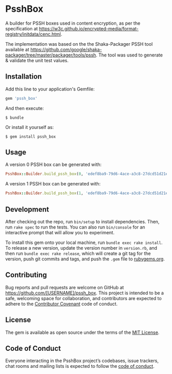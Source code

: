 # PsshBox

A builder for PSSH boxes used in content encryption, as per the specification at https://w3c.github.io/encrypted-media/format-registry/initdata/cenc.html.

The implementation was based on the the Shaka-Packager PSSH tool available at https://github.com/google/shaka-packager/tree/master/packager/tools/pssh. The tool was used to generate & validate the unit test values.

## Installation

Add this line to your application's Gemfile:

```ruby
gem 'pssh_box'
```

And then execute:

    $ bundle

Or install it yourself as:

    $ gem install pssh_box

## Usage

A version 0 PSSH box can be generated with:

```ruby
PsshBox::Builder.build_pssh_box(0, 'edef8ba9-79d6-4ace-a3c8-27dcd51d21ed', pssh_data_bytes)
```

A version 1 PSSH box can be generated with:

```ruby
PsshBox::Builder.build_pssh_box(1, 'edef8ba9-79d6-4ace-a3c8-27dcd51d21ed', pssh_data_bytes, [key_id])
```

## Development

After checking out the repo, run `bin/setup` to install dependencies. Then, run `rake spec` to run the tests. You can also run `bin/console` for an interactive prompt that will allow you to experiment.

To install this gem onto your local machine, run `bundle exec rake install`. To release a new version, update the version number in `version.rb`, and then run `bundle exec rake release`, which will create a git tag for the version, push git commits and tags, and push the `.gem` file to [rubygems.org](https://rubygems.org).

## Contributing

Bug reports and pull requests are welcome on GitHub at https://github.com/[USERNAME]/pssh_box. This project is intended to be a safe, welcoming space for collaboration, and contributors are expected to adhere to the [Contributor Covenant](http://contributor-covenant.org) code of conduct.

## License

The gem is available as open source under the terms of the [MIT License](https://opensource.org/licenses/MIT).

## Code of Conduct

Everyone interacting in the PsshBox project’s codebases, issue trackers, chat rooms and mailing lists is expected to follow the [code of conduct](https://github.com/[USERNAME]/pssh_box/blob/master/CODE_OF_CONDUCT.md).
